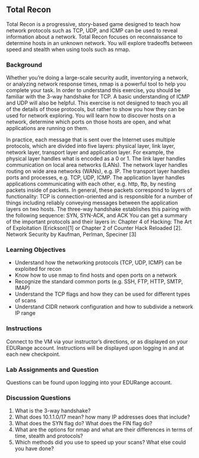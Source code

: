 ## Total Recon

Total Recon is a progressive, story-based game designed to teach how
network protocols such as TCP, UDP, and ICMP can be used to reveal
information about a network. Total Recon focuses on reconnaissance to
determine hosts in an unknown network. You will explore tradeoffs
between speed and stealth when using tools such as nmap.

### Background

Whether you’re doing a large-scale security audit, inventorying a
network, or analyzing network response times, nmap is a powerful tool to
help you complete your task. In order to understand this exercise, you
should be familiar with the 3-way handshake for TCP. A basic
understanding of ICMP and UDP will also be helpful. This exercise is not
designed to teach you all of the details of those protocols, but rather
to show you how they can be used for network exploring. You will learn
how to discover hosts on a network, determine which ports on those hosts
are open, and what applications are running on them.

In practice, each message that is sent over the Internet uses multiple
protocols, which are divided into five layers: physical layer, link
layer, network layer, transport layer and application layer. For
example, the physical layer handles what is encoded as a 0 or 1. The
link layer handles communication on local area networks (LANs). The
network layer handles routing on wide area networks (WANs), e.g. IP. The
transport layer handles ports and processes, e.g. TCP, UDP, ICMP. The
application layer handles applications communicating with each other,
e.g. http, ftp, by nesting packets inside of packets. In general, these
packets correspond to layers of functionality: TCP is
connection-oriented and is responsible for a number of things including
reliably conveying messages between the application layers on two hosts.
The three-way handshake establishes this pairing with the following
sequence: SYN, SYN-ACK, and ACK You can get a summary of the important
protocols and their layers in: Chapter 4 of Hacking: The Art of
Exploitation (Erickson)\[1\] or Chapter 2 of Counter Hack Reloaded
\[2\]. Network Security by Kaufman, Perlman, Speciner \[3\]

### Learning Objectives

* Understand how the networking protocols (TCP, UDP, ICMP) can be exploited for recon
* Know how to use nmap to find hosts and open ports on a network
* Recognize the standard common ports (e.g. SSH, FTP, HTTP, SMTP, IMAP)
* Understand the TCP flags and how they can be used for different types of scans
* Understand CIDR network configuration and how to subdivide a network IP range

### Instructions

Connect to the VM via your instructor’s directions, or as displayed on
your EDURange account. Instructions will be displayed upon logging in
and at each new checkpoint.

### Lab Assignments and Question

Questions can be found upon logging into your EDURange account.

### Discussion Questions

1. What is the 3-way handshake?
2. What does 10.1.1.0/17 mean? how many IP addresses does that include?
3. What does the SYN flag do? What does the FIN flag do?
4. What are the options for nmap and what are their differences in terms
of time, stealth and protocols?
5. Which methods did you use to speed up your scans? What else could you
have done?
